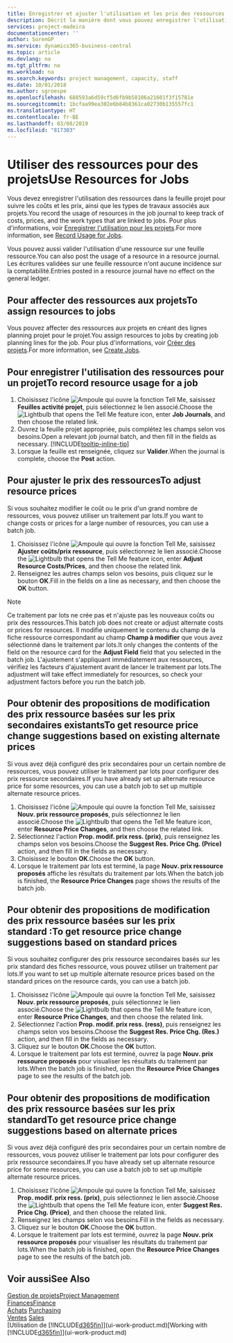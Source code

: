 ```yaml
---
title: Enregistrer et ajuster l'utilisation et les prix des ressources| Microsoft Docs
description: Décrit la manière dont vous pouvez enregistrer l'utilisation ou la consommation ressource associée à un projet, de garder la trace et de gérer les coûts, les prix, ainsi que les types de travaux.
services: project-madeira
documentationcenter: ''
author: SorenGP
ms.service: dynamics365-business-central
ms.topic: article
ms.devlang: na
ms.tgt_pltfrm: na
ms.workload: na
ms.search.keywords: project management, capacity, staff
ms.date: 10/01/2018
ms.author: sgroespe
ms.openlocfilehash: 688593a6d59cf5d6fb9b58106a21601f3f15781e
ms.sourcegitcommit: 1bcfaa99ea302e6b84b8361ca02730b135557fc1
ms.translationtype: HT
ms.contentlocale: fr-BE
ms.lasthandoff: 03/08/2019
ms.locfileid: "817303"
---
```

# <a name="use-resources-for-jobs"></a><span data-ttu-id="6372f-103">Utiliser des ressources pour des projets</span><span class="sxs-lookup"><span data-stu-id="6372f-103">Use Resources for Jobs</span></span>
<span data-ttu-id="6372f-104">Vous devez enregistrer l'utilisation des ressources dans la feuille projet pour suivre les coûts et les prix, ainsi que les types de travaux associés aux projets.</span><span class="sxs-lookup"><span data-stu-id="6372f-104">You record the usage of resources in the job journal to keep track of costs, prices, and the work types that are linked to jobs.</span></span> <span data-ttu-id="6372f-105">Pour plus d'informations, voir [Enregistrer l'utilisation pour les projets](projects-how-record-job-usage.md).</span><span class="sxs-lookup"><span data-stu-id="6372f-105">For more information, see [Record Usage for Jobs](projects-how-record-job-usage.md).</span></span>

<span data-ttu-id="6372f-106">Vous pouvez aussi valider l'utilisation d'une ressource sur une feuille ressource.</span><span class="sxs-lookup"><span data-stu-id="6372f-106">You can also post the usage of a resource in a resource journal.</span></span> <span data-ttu-id="6372f-107">Les écritures validées sur une feuille ressource n'ont aucune incidence sur la comptabilité.</span><span class="sxs-lookup"><span data-stu-id="6372f-107">Entries posted in a resource journal have no effect on the general ledger.</span></span>

## <a name="to-assign-resources-to-jobs"></a><span data-ttu-id="6372f-108">Pour affecter des ressources aux projets</span><span class="sxs-lookup"><span data-stu-id="6372f-108">To assign resources to jobs</span></span>
<span data-ttu-id="6372f-109">Vous pouvez affecter des ressources aux projets en créant des lignes planning projet pour le projet.</span><span class="sxs-lookup"><span data-stu-id="6372f-109">You assign resources to jobs by creating job planning lines for the job.</span></span> <span data-ttu-id="6372f-110">Pour plus d'informations, voir [Créer des projets](projects-how-create-jobs.md).</span><span class="sxs-lookup"><span data-stu-id="6372f-110">For more information, see [Create Jobs](projects-how-create-jobs.md).</span></span>

## <a name="to-record-resource-usage-for-a-job"></a><span data-ttu-id="6372f-111">Pour enregistrer l'utilisation des ressources pour un projet</span><span class="sxs-lookup"><span data-stu-id="6372f-111">To record resource usage for a job</span></span>
1. <span data-ttu-id="6372f-112">Choisissez l'icône ![Ampoule qui ouvre la fonction Tell Me](media/ui-search/search_small.png "Dites-moi ce que vous voulez faire"), saisissez **Feuilles activité projet**, puis sélectionnez le lien associé.</span><span class="sxs-lookup"><span data-stu-id="6372f-112">Choose the ![Lightbulb that opens the Tell Me feature](media/ui-search/search_small.png "Tell me what you want to do") icon, enter **Job Journals**, and then choose the related link.</span></span>
2. <span data-ttu-id="6372f-113">Ouvrez la feuille projet appropriée, puis complétez les champs selon vos besoins.</span><span class="sxs-lookup"><span data-stu-id="6372f-113">Open a relevant job journal batch, and then fill in the fields as necessary.</span></span> [!INCLUDE[tooltip-inline-tip](includes/tooltip-inline-tip_md.md)]
3. <span data-ttu-id="6372f-114">Lorsque la feuille est renseignée, cliquez sur **Valider**.</span><span class="sxs-lookup"><span data-stu-id="6372f-114">When the journal is complete, choose the **Post** action.</span></span>

## <a name="to-adjust-resource-prices"></a><span data-ttu-id="6372f-115">Pour ajuster le prix des ressources</span><span class="sxs-lookup"><span data-stu-id="6372f-115">To adjust resource prices</span></span>
<span data-ttu-id="6372f-116">Si vous souhaitez modifier le coût ou le prix d'un grand nombre de ressources, vous pouvez utiliser un traitement par lots.</span><span class="sxs-lookup"><span data-stu-id="6372f-116">If you want to change costs or prices for a large number of resources, you can use a batch job.</span></span>  

1. <span data-ttu-id="6372f-117">Choisissez l'icône ![Ampoule qui ouvre la fonction Tell Me](media/ui-search/search_small.png "Dites-moi ce que vous voulez faire"), saisissez **Ajuster coûts/prix ressource**, puis sélectionnez le lien associé.</span><span class="sxs-lookup"><span data-stu-id="6372f-117">Choose the ![Lightbulb that opens the Tell Me feature](media/ui-search/search_small.png "Tell me what you want to do") icon, enter **Adjust Resource Costs/Prices**, and then choose the related link.</span></span>
2. <span data-ttu-id="6372f-118">Renseignez les autres champs selon vos besoins, puis cliquez sur le bouton **OK**.</span><span class="sxs-lookup"><span data-stu-id="6372f-118">Fill in the fields on a line as necessary, and then choose the **OK** button.</span></span>

> [!NOTE]  
>   <span data-ttu-id="6372f-119">Ce traitement par lots ne crée pas et n'ajuste pas les nouveaux coûts ou prix des ressources.</span><span class="sxs-lookup"><span data-stu-id="6372f-119">This batch job does not create or adjust alternate costs or prices for resources.</span></span> <span data-ttu-id="6372f-120">Il modifie uniquement le contenu du champ de la fiche ressource correspondant au champ **Champ à modifier** que vous avez sélectionné dans le traitement par lots.</span><span class="sxs-lookup"><span data-stu-id="6372f-120">It only changes the contents of the field on the resource card for the **Adjust Field** field that you selected in the batch job.</span></span> <span data-ttu-id="6372f-121">L'ajustement s'appliquant immédiatement aux ressources, vérifiez les facteurs d'ajustement avant de lancer le traitement par lots.</span><span class="sxs-lookup"><span data-stu-id="6372f-121">The adjustment will take effect immediately for resources, so check your adjustment factors before you run the batch job.</span></span>

## <a name="to-get-resource-price-change-suggestions-based-on-existing-alternate-prices"></a><span data-ttu-id="6372f-122">Pour obtenir des propositions de modification des prix ressource basées sur les prix secondaires existants</span><span class="sxs-lookup"><span data-stu-id="6372f-122">To get resource price change suggestions based on existing alternate prices</span></span>
<span data-ttu-id="6372f-123">Si vous avez déjà configuré des prix secondaires pour un certain nombre de ressources, vous pouvez utiliser le traitement par lots pour configurer des prix ressource secondaires.</span><span class="sxs-lookup"><span data-stu-id="6372f-123">If you have already set up alternate resource price for some resources, you can use a batch job to set up multiple alternate resource prices.</span></span>

1. <span data-ttu-id="6372f-124">Choisissez l'icône ![Ampoule qui ouvre la fonction Tell Me](media/ui-search/search_small.png "Dites-moi ce que vous voulez faire"), saisissez **Nouv. prix ressource proposés**, puis sélectionnez le lien associé.</span><span class="sxs-lookup"><span data-stu-id="6372f-124">Choose the ![Lightbulb that opens the Tell Me feature](media/ui-search/search_small.png "Tell me what you want to do") icon, enter **Resource Price Changes**, and then choose the related link.</span></span>
2. <span data-ttu-id="6372f-125">Sélectionnez l'action **Prop. modif. prix ress. (prix)**, puis renseignez les champs selon vos besoins.</span><span class="sxs-lookup"><span data-stu-id="6372f-125">Choose the **Suggest Res. Price Chg. (Price)** action, and then fill in the fields as necessary.</span></span>
3. <span data-ttu-id="6372f-126">Choisissez le bouton **OK**.</span><span class="sxs-lookup"><span data-stu-id="6372f-126">Choose the **OK** button.</span></span>  
4. <span data-ttu-id="6372f-127">Lorsque le traitement par lots est terminé, la page **Nouv. prix ressource proposés** affiche les résultats du traitement par lots.</span><span class="sxs-lookup"><span data-stu-id="6372f-127">When the batch job is finished, the **Resource Price Changes** page shows the results of the batch job.</span></span>

## <a name="to-get-resource-price-change-suggestions-based-on-standard-prices"></a><span data-ttu-id="6372f-128">Pour obtenir des propositions de modification des prix ressource basées sur les prix standard :</span><span class="sxs-lookup"><span data-stu-id="6372f-128">To get resource price change suggestions based on standard prices</span></span>
<span data-ttu-id="6372f-129">Si vous souhaitez configurer des prix ressource secondaires basés sur les prix standard des fiches ressource, vous pouvez utiliser un traitement par lots.</span><span class="sxs-lookup"><span data-stu-id="6372f-129">If you want to set up multiple alternate resource prices based on the standard prices on the resource cards, you can use a batch job.</span></span>  

1. <span data-ttu-id="6372f-130">Choisissez l'icône ![Ampoule qui ouvre la fonction Tell Me](media/ui-search/search_small.png "Dites-moi ce que vous voulez faire"), saisissez **Nouv. prix ressource proposés**, puis sélectionnez le lien associé.</span><span class="sxs-lookup"><span data-stu-id="6372f-130">Choose the ![Lightbulb that opens the Tell Me feature](media/ui-search/search_small.png "Tell me what you want to do") icon, enter **Resource Price Changes**, and then choose the related link.</span></span>
2. <span data-ttu-id="6372f-131">Sélectionnez l'action **Prop. modif. prix ress. (ress)**, puis renseignez les champs selon vos besoins.</span><span class="sxs-lookup"><span data-stu-id="6372f-131">Choose the **Suggest Res. Price Chg. (Res.)** action, and then fill in the fields as necessary.</span></span>  
3. <span data-ttu-id="6372f-132">Cliquez sur le bouton **OK**.</span><span class="sxs-lookup"><span data-stu-id="6372f-132">Choose the **OK** button.</span></span>  
4. <span data-ttu-id="6372f-133">Lorsque le traitement par lots est terminé, ouvrez la page **Nouv. prix ressource proposés** pour visualiser les résultats du traitement par lots.</span><span class="sxs-lookup"><span data-stu-id="6372f-133">When the batch job is finished, open the **Resource Price Changes** page to see the results of the batch job.</span></span>

## <a name="to-get-resource-price-change-suggestions-based-on-alternate-prices"></a><span data-ttu-id="6372f-134">Pour obtenir des propositions de modification des prix ressource basées sur les prix standard</span><span class="sxs-lookup"><span data-stu-id="6372f-134">To get resource price change suggestions based on alternate prices</span></span>
<span data-ttu-id="6372f-135">Si vous avez déjà configuré des prix secondaires pour un certain nombre de ressources, vous pouvez utiliser le traitement par lots pour configurer des prix ressource secondaires.</span><span class="sxs-lookup"><span data-stu-id="6372f-135">If you have already set up alternate resource price for some resources, you can use a batch job to set up multiple alternate resource prices.</span></span>

1. <span data-ttu-id="6372f-136">Choisissez l'icône ![Ampoule qui ouvre la fonction Tell Me](media/ui-search/search_small.png "Dites-moi ce que vous voulez faire"), saisissez **Prop. modif. prix ress. (prix)**, puis sélectionnez le lien associé.</span><span class="sxs-lookup"><span data-stu-id="6372f-136">Choose the ![Lightbulb that opens the Tell Me feature](media/ui-search/search_small.png "Tell me what you want to do") icon, enter **Suggest Res. Price Chg. (Price)**, and then choose the related link.</span></span>  
2. <span data-ttu-id="6372f-137">Renseignez les champs selon vos besoins.</span><span class="sxs-lookup"><span data-stu-id="6372f-137">Fill in the fields as necessary.</span></span>
3. <span data-ttu-id="6372f-138">Cliquez sur le bouton **OK**.</span><span class="sxs-lookup"><span data-stu-id="6372f-138">Choose the **OK** button.</span></span>  
4. <span data-ttu-id="6372f-139">Lorsque le traitement par lots est terminé, ouvrez la page **Nouv. prix ressource proposés** pour visualiser les résultats du traitement par lots.</span><span class="sxs-lookup"><span data-stu-id="6372f-139">When the batch job is finished, open the **Resource Price Changes** page to see the results of the batch job.</span></span>

## <a name="see-also"></a><span data-ttu-id="6372f-140">Voir aussi</span><span class="sxs-lookup"><span data-stu-id="6372f-140">See Also</span></span>
[<span data-ttu-id="6372f-141">Gestion de projets</span><span class="sxs-lookup"><span data-stu-id="6372f-141">Project Management</span></span>](projects-manage-projects.md)  
[<span data-ttu-id="6372f-142">Finances</span><span class="sxs-lookup"><span data-stu-id="6372f-142">Finance</span></span>](finance.md)  
<span data-ttu-id="6372f-143">[Achats](purchasing-manage-purchasing.md)       </span><span class="sxs-lookup"><span data-stu-id="6372f-143">[Purchasing](purchasing-manage-purchasing.md)       </span></span>  
<span data-ttu-id="6372f-144">[Ventes](sales-manage-sales.md)   </span><span class="sxs-lookup"><span data-stu-id="6372f-144">[Sales](sales-manage-sales.md)   </span></span>  
<span data-ttu-id="6372f-145">[Utilisation de [!INCLUDE[d365fin](includes/d365fin_md.md)]](ui-work-product.md)</span><span class="sxs-lookup"><span data-stu-id="6372f-145">[Working with [!INCLUDE[d365fin](includes/d365fin_md.md)]](ui-work-product.md)</span></span>  
